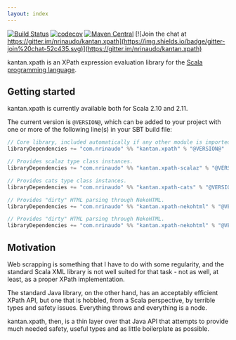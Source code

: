 ```yaml
---
layout: index
---
```


[![Build Status](https://travis-ci.org/nrinaudo/kantan.xpath.svg)](https://travis-ci.org/nrinaudo/kantan.xpath)
[![codecov](https://codecov.io/gh/nrinaudo/kantan.xpath/branch/master/graph/badge.svg)](https://codecov.io/gh/nrinaudo/kantan.xpath)
[![Maven Central](https://maven-badges.herokuapp.com/maven-central/com.nrinaudo/kantan.xpath_2.11/badge.svg)](https://maven-badges.herokuapp.com/maven-central/com.nrinaudo/kantan.xpath_2.11)
[![Join the chat at https://gitter.im/nrinaudo/kantan.xpath](https://img.shields.io/badge/gitter-join%20chat-52c435.svg)](https://gitter.im/nrinaudo/kantan.xpath)

kantan.xpath is an XPath expression evaluation library for the [Scala programming language](http://www.scala-lang.org).

## Getting started

kantan.xpath is currently available both for Scala 2.10 and 2.11.

The current version is `@VERSION@`, which can be added to your project with one or more of the following line(s)
in your SBT build file:

```scala
// Core library, included automatically if any other module is imported.
libraryDependencies += "com.nrinaudo" %% "kantan.xpath" % "@VERSION@"

// Provides scalaz type class instances.
libraryDependencies += "com.nrinaudo" %% "kantan.xpath-scalaz" % "@VERSION@"

// Provides cats type class instances.
libraryDependencies += "com.nrinaudo" %% "kantan.xpath-cats" % "@VERSION@"

// Provides "dirty" HTML parsing through NekoHTML.
libraryDependencies += "com.nrinaudo" %% "kantan.xpath-nekohtml" % "@VERSION@"

// Provides "dirty" HTML parsing through NekoHTML.
libraryDependencies += "com.nrinaudo" %% "kantan.xpath-nekohtml" % "@VERSION@"
```

## Motivation

Web scrapping is something that I have to do with some regularity, and the standard Scala XML library is not well suited
for that task - not as well, at least, as a proper XPath implementation.

The standard Java library, on the other hand, has an acceptably efficient XPath API, but one that is hobbled, from a
Scala perspective, by terrible types and safety issues. Everything throws and everything is a node.

kantan.xpath, then, is a thin layer over that Java API that attempts to provide much needed safety, useful types
and as little boilerplate as possible.
